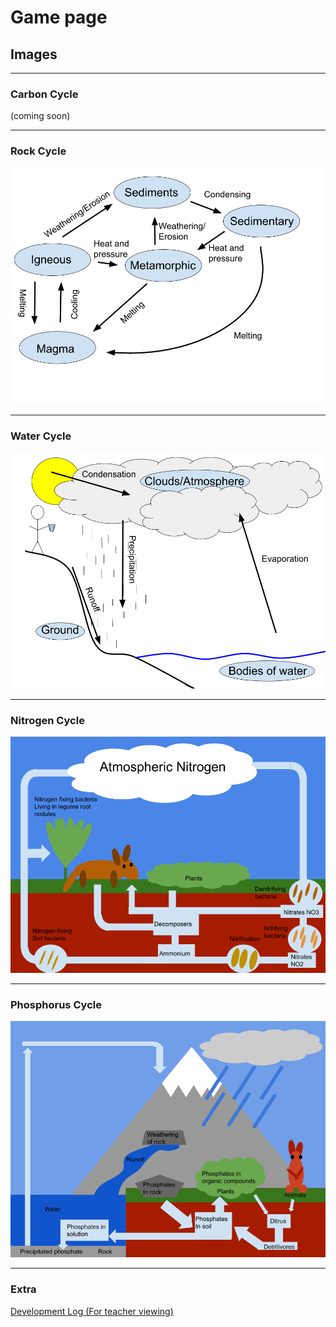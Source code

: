 # Game page

## Images

<hr>

### **Carbon Cycle**

(coming soon)

<hr>

### **Rock Cycle**

![rock cycle](rockcycle.png)

<hr>

### **Water Cycle**

![water cycle](watercycle.png)

<hr>

### **Nitrogen Cycle**

![nitrogen cycle](nitrogencycle.png)

<hr>

### **Phosphorus Cycle**

![phosphorus cycle](phosphoruscycle.png)

<hr>

### **Extra**

[Development Log (For teacher viewing)](devlog.md)